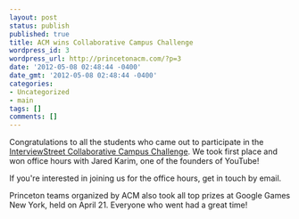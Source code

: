 ```yaml
---
layout: post
status: publish
published: true
title: ACM wins Collaborative Campus Challenge
wordpress_id: 3
wordpress_url: http://princetonacm.com/?p=3
date: '2012-05-08 02:48:44 -0400'
date_gmt: '2012-05-08 02:48:44 -0400'
categories:
- Uncategorized
- main
tags: []
comments: []
---
```

<p>Congratulations to all the students who came out to participate in the <a href="https://campus.interviewstreet.com/challenges/">InterviewStreet Collaborative Campus Challenge</a>. We took first place and won office hours with Jared Karim, one of the founders of YouTube!</p>
<p>If you're interested in joining us for the office hours, get in touch by email.</p>
<p>Princeton teams organized by ACM also took all top prizes at Google Games New York, held on April 21. Everyone who went had a great time!</p>
